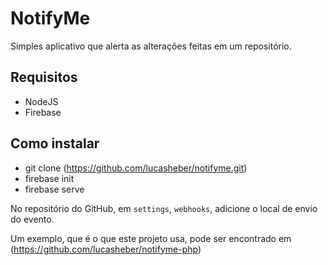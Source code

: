 # NotifyMe

Simples aplicativo que alerta as alterações feitas em um repositório.


## Requisitos

* NodeJS
* Firebase

## Como instalar

* git clone (https://github.com/lucasheber/notifyme.git)
* firebase init
* firebase serve

No repositório do GitHub, em `settings`, `webhooks`, adicione o local de envio do evento.

Um exemplo, que é o que este projeto usa, pode ser encontrado em (https://github.com/lucasheber/notifyme-php)
